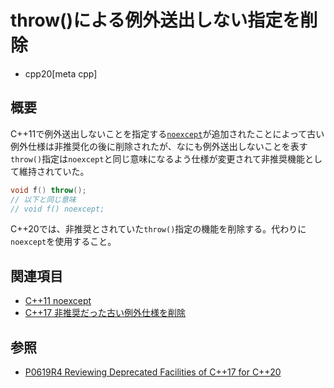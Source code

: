 # throw()による例外送出しない指定を削除
* cpp20[meta cpp]

## 概要
C++11で例外送出しないことを指定する[`noexcept`](/lang/cpp11/noexcept.md)が追加されたことによって古い例外仕様は非推奨化の後に削除されたが、なにも例外送出しないことを表す`throw()`指定は`noexcept`と同じ意味になるよう仕様が変更されて非推奨機能として維持されていた。

```cpp
void f() throw();
// 以下と同じ意味
// void f() noexcept;
```

C++20では、非推奨とされていた`throw()`指定の機能を削除する。代わりに`noexcept`を使用すること。


## 関連項目
- [C++11 noexcept](/lang/cpp11/noexcept.md)
- [C++17 非推奨だった古い例外仕様を削除](/lang/cpp17/remove_deprecated_exception_specifications.md)


## 参照
- [P0619R4 Reviewing Deprecated Facilities of C++17 for C++20](http://www.open-std.org/jtc1/sc22/wg21/docs/papers/2018/p0619r4.html)
